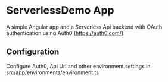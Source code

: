 # ServerlessDemo App

A simple Angular app and a Serverless Api backend with OAuth authentication using Auth0 (https://auth0.com/)

## Configuration
Configure Auth0, Api Url and other environment settings in src/app/environments/environment.ts

